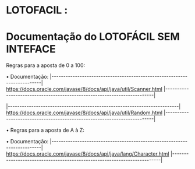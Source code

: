 # LOTOFACIL :
# Documentação do LOTOFÁCIL SEM INTEFACE

Regras para a aposta de 0 a 100:

  • Documentação:
|-------------------------------------------------------------------------|
    https://docs.oracle.com/javase/8/docs/api/java/util/Scanner.html
|-------------------------------------------------------------------------|

|-------------------------------------------------------------------------|
     https://docs.oracle.com/javase/8/docs/api/java/util/Random.html
|-------------------------------------------------------------------------|     

 • Regras para a aposta de A à Z:   

   • Documentação:
|-------------------------------------------------------------------------|
     https://docs.oracle.com/javase/8/docs/api/java/lang/Character.html
|-------------------------------------------------------------------------|     
